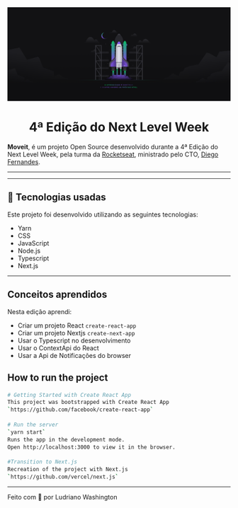<img width="1000px" src="Back.png">


<h1 align="center"> 4ª Edição do Next Level Week</h1>

**Moveit**, é um projeto Open Source desenvolvido durante a 4ª Edição do Next Level Week, pela turma da [Rocketseat](https://github.com/rocketseat), ministrado pelo CTO, [Diego Fernandes](https://github.com/diego3g).

---

---
## 🚀 Tecnologias usadas

Este projeto foi desenvolvido utilizando as seguintes tecnologias:

- Yarn
- CSS
- JavaScript
- Node.js 
- Typescript 
- Next.js
---

## Conceitos aprendidos

Nesta edição aprendi:

- Criar um projeto React ```create-react-app```
- Criar um projeto Nextjs ```create-next-app```
- Usar o Typescript no desenvolvimento
- Usar o ContextApi do React
- Usar a Api de Notificações do browser 


##  How to run the project

```bash
# Getting Started with Create React App
This project was bootstrapped with Create React App
`https://github.com/facebook/create-react-app`

# Run the server
`yarn start`
Runs the app in the development mode.
Open http://localhost:3000 to view it in the browser.

#Transition to Next.js
Recreation of the project with Next.js
`https://github.com/vercel/next.js`
```


---


Feito com 💜 por Ludriano Washington
